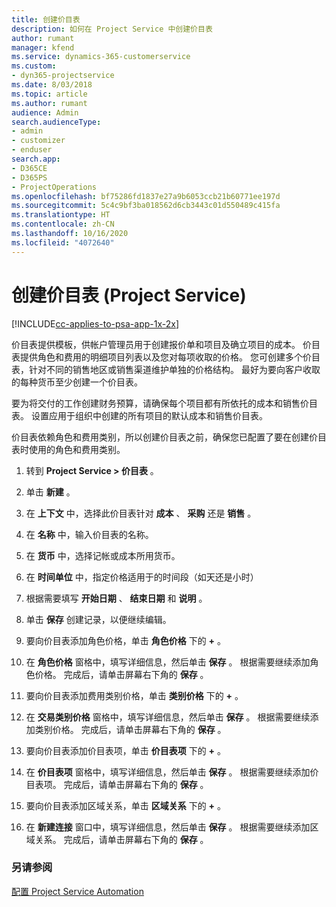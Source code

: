 ```yaml
---
title: 创建价目表
description: 如何在 Project Service 中创建价目表
author: rumant
manager: kfend
ms.service: dynamics-365-customerservice
ms.custom:
- dyn365-projectservice
ms.date: 8/03/2018
ms.topic: article
ms.author: rumant
audience: Admin
search.audienceType:
- admin
- customizer
- enduser
search.app:
- D365CE
- D365PS
- ProjectOperations
ms.openlocfilehash: bf75286fd1837e27a9b6053ccb21b60771ee197d
ms.sourcegitcommit: 5c4c9bf3ba018562d6cb3443c01d550489c415fa
ms.translationtype: HT
ms.contentlocale: zh-CN
ms.lasthandoff: 10/16/2020
ms.locfileid: "4072640"
---
```

# <a name="create-a-price-list-project-service"></a>创建价目表 (Project Service)

[!INCLUDE[cc-applies-to-psa-app-1x-2x](../includes/cc-applies-to-psa-app-1x-2x.md)]

价目表提供模板，供帐户管理员用于创建报价单和项目及确立项目的成本。 价目表提供角色和费用的明细项目列表以及您对每项收取的价格。 您可创建多个价目表，针对不同的销售地区或销售渠道维护单独的价格结构。 最好为要向客户收取的每种货币至少创建一个价目表。  
  
要为将交付的工作创建财务预算，请确保每个项目都有所依托的成本和销售价目表。 设置应用于组织中创建的所有项目的默认成本和销售价目表。  
  
价目表依赖角色和费用类别，所以创建价目表之前，确保您已配置了要在创建价目表时使用的角色和费用类别。  
  
1.  转到 **Project Service > 价目表** 。  
  
2.  单击 **新建** 。  
  
3.  在 **上下文** 中，选择此价目表针对 **成本** 、 **采购** 还是 **销售** 。  
  
4.  在 **名称** 中，输入价目表的名称。  
  
5.  在 **货币** 中，选择记帐或成本所用货币。  
  
6.  在 **时间单位** 中，指定价格适用于的时间段（如天还是小时）  
  
7.  根据需要填写 **开始日期** 、 **结束日期** 和 **说明** 。  
  
8.  单击 **保存** 创建记录，以便继续编辑。  
  
9. 要向价目表添加角色价格，单击 **角色价格** 下的 **+** 。  
  
10. 在 **角色价格** 窗格中，填写详细信息，然后单击 **保存** 。 根据需要继续添加角色价格。 完成后，请单击屏幕右下角的 **保存** 。  
  
11. 要向价目表添加费用类别价格，单击 **类别价格** 下的 **+** 。  
  
12. 在 **交易类别价格** 窗格中，填写详细信息，然后单击 **保存** 。 根据需要继续添加类别价格。 完成后，请单击屏幕右下角的 **保存** 。  
  
13. 要向价目表添加价目表项，单击 **价目表项** 下的 **+** 。  
  
14. 在 **价目表项** 窗格中，填写详细信息，然后单击 **保存** 。 根据需要继续添加价目表项。 完成后，请单击屏幕右下角的 **保存** 。  
  
15. 要向价目表添加区域关系，单击 **区域关系** 下的 **+** 。  
  
16. 在 **新建连接** 窗口中，填写详细信息，然后单击 **保存** 。 根据需要继续添加区域关系。 完成后，请单击屏幕右下角的 **保存** 。  
  
### <a name="see-also"></a>另请参阅  
 [配置 Project Service Automation](../psa/configure.md)
